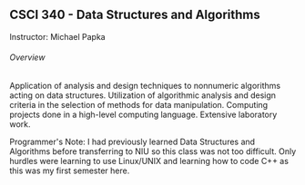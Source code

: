 ## CSCI 340 - Data Structures and Algorithms
Instructor: Michael Papka
###### Overview
Application of analysis and design techniques to nonnumeric algorithms acting on data structures. Utilization of algorithmic analysis and design criteria in the selection of methods for data manipulation. Computing projects done in a high-level computing language. Extensive laboratory work.

Programmer's Note: I had previously learned Data Structures and Algorithms before transferring to NIU so this class was not too difficult. Only hurdles were learning to use Linux/UNIX and learning how to code C++ as this was my first semester here.  
